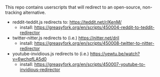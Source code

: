 This repo contains userscripts that will redirect to an open-source, non-tracking alternative.

 - reddit-teddit.js redirects to: https://teddit.net/r/KenM/
    * install: https://greasyfork.org/en/scripts/450004-reddit-to-teddit-redirector
 - twitter-nitter.js redirects to (i.e.) https://nitter.net/dril
    * install: https://greasyfork.org/en/scripts/450008-twitter-to-nitter-redirector
 - youtube-invidious.js redirects to (i.e.) https://yewtu.be/watch?v=6wchqfLA5d0
    * install: https://greasyfork.org/en/scripts/450007-youtube-to-invidious-redirector
